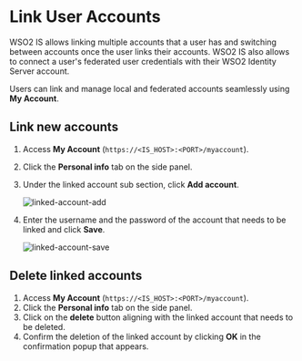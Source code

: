# Link User Accounts

WSO2 IS allows linking multiple accounts that a user has and switching between accounts once the user links their accounts. WSO2 IS also allows to connect a user's federated user credentials with their WSO2 Identity Server account. 

Users can link and manage local and federated accounts seamlessly using **My Account**.

## Link new accounts

1.  Access **My Account** (`https://<IS_HOST>:<PORT>/myaccount`).
2.  Click the **Personal info** tab on the side panel.
3.  Under the linked account sub section, click **Add account**.

    ![linked-account-add]({{base_path}}/assets/img/guides/my-account/linked-account/linked-acount-add.png)

4.  Enter the username and the password of the account that needs to be linked and click **Save**.

    ![linked-account-save]({{base_path}}/assets/img/guides/my-account/linked-account/linked-account-save.png)

## Delete linked accounts

1. Access **My Account** (`https://<IS_HOST>:<PORT>/myaccount`).
2. Click the **Personal info** tab on the side panel.
3. Click on the **delete** button aligning with the linked account that needs to be deleted.
4. Confirm the deletion of the linked account by clicking **OK** in the confirmation popup that appears.
